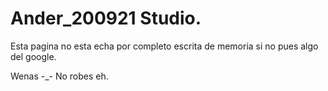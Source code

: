 Ander_200921 Studio.
=============

Esta pagina no esta echa por completo escrita de memoria si no pues algo del google.


Wenas -_-
No robes eh.
